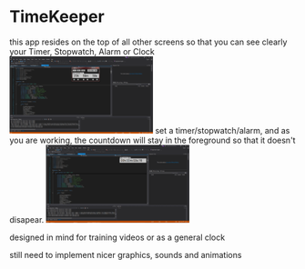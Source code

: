 # TimeKeeper
this app resides on the top of all other screens so that you can see clearly your Timer, Stopwatch, Alarm or Clock
<img src="https://github.com/FiolaRobert/TimeKeeper/blob/master/TimeInfocus.png" width=50%></img>
set a timer/stopwatch/alarm, and as you are working, the countdown will stay in the foreground so that it doesn't disapear.
<img src="https://github.com/FiolaRobert/TimeKeeper/blob/master/TimeOutoffocus.png" width=50%></img>

designed in mind for training videos or as a general clock

still need to implement nicer graphics, sounds and animations
